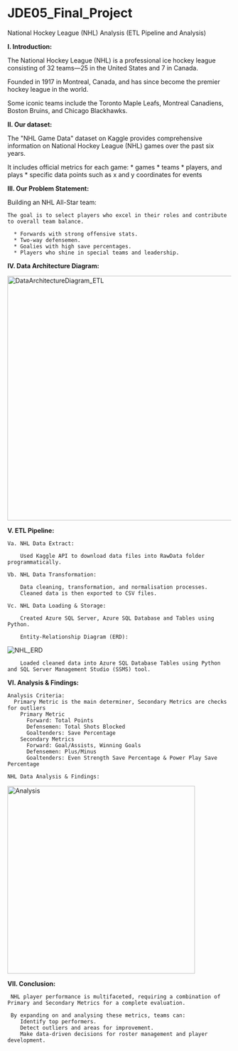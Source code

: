 # JDE05_Final_Project
National Hockey League (NHL) Analysis 
(ETL Pipeline and Analysis)

**I. Introduction:**

  The National Hockey League (NHL) is a professional ice hockey league consisting of 32 teams—25 in the United States and 7 in Canada. 

  Founded in 1917 in Montreal, Canada, and has since become the premier hockey league in the world. 

  Some iconic teams include the Toronto Maple Leafs, Montreal Canadiens, Boston Bruins, and Chicago Blackhawks.

**II. Our dataset:**

  The "NHL Game Data" dataset on Kaggle provides comprehensive information on National Hockey League (NHL) games over the past six years.

  It includes official metrics for each game: 
    * games
    * teams
    * players, and plays
    * specific data points such as x and y coordinates for events

**III. Our Problem Statement:**

  Building an NHL All-Star team:
  
    The goal is to select players who excel in their roles and contribute to overall team balance.
    
      * Forwards with strong offensive stats.
      * Two-way defensemen.
      * Goalies with high save percentages.
      * Players who shine in special teams and leadership.


**IV. Data Architecture Diagram:**
  
<img width="550" alt="DataArchitectureDiagram_ETL" src="https://github.com/user-attachments/assets/7e9ae6e7-3a11-4331-8931-ade1b7742af1" />

**V. ETL Pipeline:**

    Va. NHL Data Extract:

        Used Kaggle API to download data files into RawData folder programmatically.

    Vb. NHL Data Transformation:

        Data cleaning, transformation, and normalisation processes.
        Cleaned data is then exported to CSV files.

    Vc. NHL Data Loading & Storage:

        Created Azure SQL Server, Azure SQL Database and Tables using Python.

        Entity-Relationship Diagram (ERD):

  ![NHL_ERD](https://github.com/user-attachments/assets/b5bbc15f-90e6-4066-8a29-1b11bdf58fcc)


        Loaded cleaned data into Azure SQL Database Tables using Python and SQL Server Management Studio (SSMS) tool.

**VI. Analysis & Findings:**

    Analysis Criteria:
      Primary Metric is the main determiner, Secondary Metrics are checks for outliers
        Primary Metric
          Forward: Total Points
          Defensemen: Total Shots Blocked
          Goaltenders: Save Percentage
        Secondary Metrics
          Forward: Goal/Assists, Winning Goals
          Defensemen: Plus/Minus
          Goaltenders: Even Strength Save Percentage & Power Play Save Percentage
          
    NHL Data Analysis & Findings:

<img width="422" alt="Analysis" src="https://github.com/user-attachments/assets/0ae36139-226a-4ee9-88fc-929ee447e81a" />



**VII. Conclusion:**

     NHL player performance is multifaceted, requiring a combination of Primary and Secondary Metrics for a complete evaluation.

     By expanding on and analysing these metrics, teams can:
        Identify top performers.
        Detect outliers and areas for improvement.
        Make data-driven decisions for roster management and player development.

